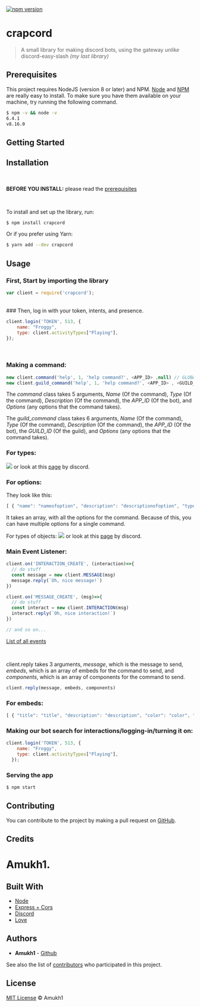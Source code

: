 [![npm version](https://badge.fury.io/js/crapcord.svg)](https://www.npmjs.com/package/crapcord)

# crapcord

> A small library for making discord bots, using the gateway *unlike* discord-easy-slash *(my last library)*

## Prerequisites

This project requires NodeJS (version 8 or later) and NPM.
[Node](http://nodejs.org/) and [NPM](https://npmjs.org/) are really easy to install.
To make sure you have them available on your machine,
try running the following command.

```sh
$ npm -v && node -v
6.4.1
v8.16.0
```

## Getting Started


## Installation
<br>

**BEFORE YOU INSTALL:** please read the [prerequisites](#prerequisites)

<br>

To install and set up the library, run:

```sh
$ npm install crapcord
```

Or if you prefer using Yarn:

```sh
$ yarn add --dev crapcord
```

## Usage

### First, Start by importing the library

```js
var client = require('crapcord');
```
<br>
### Then, log in with your token, intents, and presence.

```js
client.login('TOKEN', 513, {
    name: "Froggy",
    type: client.activityTypes["Playing"],
});
  ```
  <br>

### Making a command:

```js
new client.command('help', 1, 'help command?', <APP_ID> ,null) // GLOBAL COMMAND
new client.guild_command('help', 1, 'help command?', <APP_ID> , <GUILD_ID>, null) // GUILD COMMAND
```

The *command* class takes 5 arguments, *Name* (Of the command), *Type* (Of the command), *Description* (Of the command), the *APP_ID* (Of the bot), and *Options* (any options that the command takes).

The *guild_command* class takes 6 arguments, *Name* (Of the command), *Type* (Of the command), *Description* (Of the command), the *APP_ID* (Of the bot), the *GUILD_ID* (Of the guild), and *Options* (any options that the command takes).

### For types:
![](./command_types.png)
or look at this [page](https://discord.com/developers/docs/interactions/application-commands#application-command-object-application-command-types) by discord.

### For options:
They look like this:
```js
[ { "name": "nameofoption", "description": "descriptionofoption", "type": 4, "required": true, } ]
```
It takes an array, with all the options for the command. Because of this, you can have multiple options for a single command.

For types of objects:
![](./option_types.png)
or look at this [page](https://discord.com/developers/docs/interactions/application-commands#application-command-object-application-command-option-type) by discord.

### Main Event Listener:

```js
client.on('INTERACTION_CREATE', (interaction)=>{
  // do stuff
  const message = new client.MESSAGE(msg)
  message.reply(`Oh, nice message!`)
})

client.on('MESSAGE_CREATE', (msg)=>{
  // do stuff
  const interact = new client.INTERACTION(msg)
  interact.reply(`Oh, nice interaction!`)
})

// and so on...
```

[List of all events](https://discord.com/developers/docs/topics/gateway#commands-and-events)

<br>

client.reply takes 3 arguments, *message*, which is the message to send, *embeds*, which is an array of embeds for the command to send, and *components*, which is an array of components for the command to send.

```js
client.reply(message, embeds, components)
```

### For embeds:

```js
[ { "title": "title", "description": "description", "color": "color", "fields": [ { "name": "name", "value": "value", "inline": true }, { "name": "name", "value": "value", "inline": true } ] } ]
```

### Making our bot search for interactions/logging-in/turning it on:

```js
client.login('TOKEN', 513, {
    name: "Froggy",
    type: client.activityTypes["Playing"],
  });
```


### Serving the app

```sh
$ npm start
```

## Contributing

You can contribute to the project by making a pull request on [GitHub](https://github.com).

## Credits

# Amukh1.

## Built With

* [Node](https://nodejs.org/)
* [Express + Cors](https://expressjs.com)
* [Discord](https://discord.com/developers/docs/intro)
* [Love](https://amukh1.dev)

## Authors

* **Amukh1** - [Github](https://github.com/amukh1)

See also the list of [contributors](https://github.com/amukh1/crapcord/contributors) who participated in this project.

## License

[MIT License](https://andreasonny.mit-license.org/2022) © Amukh1